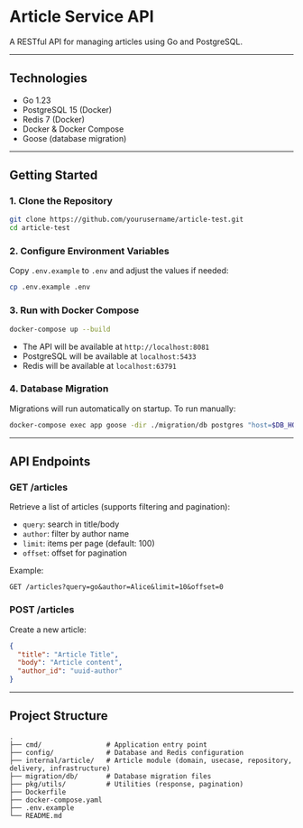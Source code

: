 # Article Service API

A RESTful API for managing articles using Go and PostgreSQL.

---

## Technologies

- Go 1.23
- PostgreSQL 15 (Docker)
- Redis 7 (Docker)
- Docker & Docker Compose
- Goose (database migration)

---

## Getting Started

### 1. Clone the Repository

```sh
git clone https://github.com/yourusername/article-test.git
cd article-test
```

### 2. Configure Environment Variables

Copy `.env.example` to `.env` and adjust the values if needed:

```sh
cp .env.example .env
```

### 3. Run with Docker Compose

```sh
docker-compose up --build
```

- The API will be available at `http://localhost:8081`
- PostgreSQL will be available at `localhost:5433`
- Redis will be available at `localhost:63791`

### 4. Database Migration

Migrations will run automatically on startup. To run manually:

```sh
docker-compose exec app goose -dir ./migration/db postgres "host=$DB_HOST user=$DB_USER password=$DB_PASS dbname=$DB_NAME sslmode=disable" up
```

---

## API Endpoints

### GET /articles

Retrieve a list of articles (supports filtering and pagination):

- `query`: search in title/body
- `author`: filter by author name
- `limit`: items per page (default: 100)
- `offset`: offset for pagination

Example:
```
GET /articles?query=go&author=Alice&limit=10&offset=0
```

### POST /articles

Create a new article:

```json
{
  "title": "Article Title",
  "body": "Article content",
  "author_id": "uuid-author"
}
```

---

## Project Structure

```
.
├── cmd/                # Application entry point
├── config/             # Database and Redis configuration
├── internal/article/   # Article module (domain, usecase, repository, delivery, infrastructure)
├── migration/db/       # Database migration files
├── pkg/utils/          # Utilities (response, pagination)
├── Dockerfile
├── docker-compose.yaml
├── .env.example
└── README.md
```